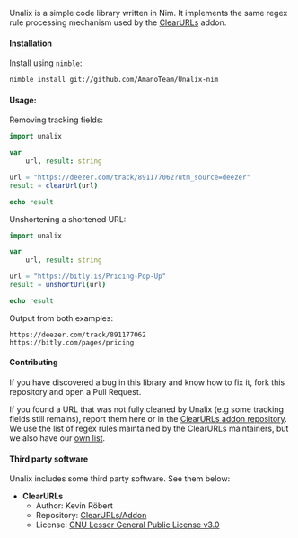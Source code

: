 Unalix is a simple code library written in Nim. It implements the same regex rule processing mechanism used by the [ClearURLs](https://github.com/ClearURLs/Addon) addon.

#### Installation

Install using `nimble`:

```bash
nimble install git://github.com/AmanoTeam/Unalix-nim
```

#### Usage:

Removing tracking fields:

```nim
import unalix

var
    url, result: string

url = "https://deezer.com/track/891177062?utm_source=deezer"
result = clearUrl(url)

echo result
```

Unshortening a shortened URL:

```nim
import unalix

var
    url, result: string

url = "https://bitly.is/Pricing-Pop-Up"
result = unshortUrl(url)

echo result
```

Output from both examples:

```
https://deezer.com/track/891177062
https://bitly.com/pages/pricing
```

#### Contributing

If you have discovered a bug in this library and know how to fix it, fork this repository and open a Pull Request.

If you found a URL that was not fully cleaned by Unalix (e.g some tracking fields still remains), report them here or in the [ClearURLs addon repository](https://github.com/ClearURLs/Addon/issues). We use the list of regex rules maintained by the ClearURLs maintainers, but we also have our [own list](https://github.com/AmanoTeam/Unalix-nim/blob/master/unalix/package_data/unalix-data.min.json).

#### Third party software

Unalix includes some third party software. See them below:

- **ClearURLs**
  - Author: Kevin Röbert
  - Repository: [ClearURLs/Addon](https://github.com/ClearURLs/Addon)
  - License: [GNU Lesser General Public License v3.0](https://gitlab.com/ClearURLs/Addon/blob/master/LICENSE)
